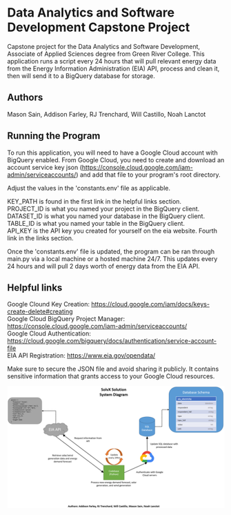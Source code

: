 # Data Analytics and Software Development Capstone Project

Capstone project for the Data Analytics and Software Development, Associate of Applied Sciences degree from Green River College. This application runs a script every 24 hours that will pull relevant energy data from the Energy Information Administration (EIA) API, process and clean it, then will send it to a BigQuery database for storage.

## Authors 
Mason Sain, Addison Farley, RJ Trenchard, Will Castillo, Noah Lanctot

## Running the Program

To run this application, you will need to have a Google Cloud account with BigQuery enabled. From Google Cloud, you need to create and download an account service key json (https://console.cloud.google.com/iam-admin/serviceaccounts/) and add that file to your program's root directory.

Adjust the values in the 'constants.env' file as applicable.

KEY_PATH is found in the first link in the helpful links section. </br>
PROJECT_ID is what you named your project in the BigQuery client. </br>
DATASET_ID is what you named your database in the BigQuery client. </br>
TABLE_ID is what you named your table in the BigQuery client. </br>
API_KEY is the API key you created for yourself on the eia website. Fourth link in the links section. </br>

Once the 'constants.env' file is updated, the program can be ran through main.py via a local machine or a hosted machine 24/7. This updates every 24 hours and will pull 2 days worth of energy data from the EIA API.

## Helpful links
Google Clound Key Creation: 
https://cloud.google.com/iam/docs/keys-create-delete#creating </br>
Google Cloud BigQuery Project Manager: https://console.cloud.google.com/iam-admin/serviceaccounts/ </br>
Google Cloud Authentication: https://cloud.google.com/bigquery/docs/authentication/service-account-file </br>
EIA API Registration: https://www.eia.gov/opendata/

Make sure to secure the JSON file and avoid sharing it publicly. It contains sensitive information that grants access to your Google Cloud resources. 

![System Diagram](https://github.com/sainmas/-Data-Analytics-and-Software-Development-Capstone/blob/main/System%20Diagram.PNG)
